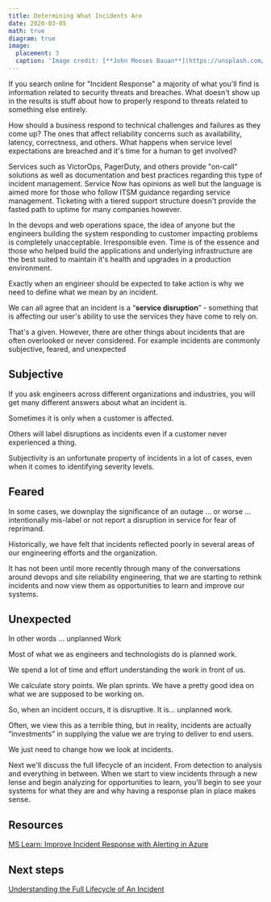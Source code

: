 ```yaml
---
title: Determining What Incidents Are
date: 2020-03-05
math: true
diagram: true
image:
  placement: 3
  caption: 'Image credit: [**John Moeses Bauan**](https://unsplash.com/photos/OGZtQF8iC0g)'
---
```


If you search online for "Incident Response" a majority of what you'll find is information related to security threats and breaches. What doesn't show up in the results is stuff about how to properly respond to threats related to something else entirely. 

How should a business respond to technical challenges and failures as they come up? The ones that affect reliability concerns such as availability, latency, correctness, and others. What happens when service level expectations are breached and it's time for a human to get involved?

Services such as VictorOps, PagerDuty, and others provide "on-call" solutions as well as documentation and best practices regarding this type of incident management. Service Now has opinions as well but the language is aimed more for those who follow ITSM guidance regarding service management. Ticketing with a tiered support structure doesn't provide the fasted path to uptime for many companies however.

In the devops and web operations space, the idea of anyone but the engineers building the system responding to customer impacting problems is completely unacceptable. Irresponsible even. Time is of the essence and those who helped build the applications and underlying infrastructure are the best suited to maintain it's health and upgrades in a production environment.

Exactly when an engineer should be expected to take action is why we need to define what we mean by an incident.

We can all agree that an incident is a “**service disruption**” - something that is affecting our user's ability to use the services they have come to rely on.

That's a given. However, there are other things about incidents that are often overlooked or never considered. For example incidents are commonly subjective, feared, and unexpected

## Subjective

If you ask engineers across different organizations and industries, you will get many different answers about what an incident is.

Sometimes it is only when a customer is affected.

Others will label disruptions as incidents even if a customer never experienced a thing.

Subjectivity is an unfortunate property of incidents in a lot of cases, even when it comes to identifying severity levels.

## Feared  

In some cases, we downplay the significance of an outage ... or worse ... intentionally mis-label or not report a disruption in service for fear of reprimand.

Historically, we have felt that incidents reflected poorly in several areas of our engineering efforts and the organization.  

It has not been until more recently through many of the conversations around devops and site reliability engineering, that we are starting to rethink incidents and now view them as opportunities to learn and improve our systems.

## Unexpected

In other words ... unplanned Work

Most of what we as engineers and technologists do is planned work.  

We spend a lot of time and effort understanding the work in front of us.  

We calculate story points.  We plan sprints. We have a pretty good idea on what we are supposed to be working on.

So, when an incident occurs, it is disruptive. It is... unplanned work.

Often, we view this as a terrible thing, but in reality, incidents are actually “investments” in supplying the value we are trying to deliver to end users.

We just need to change how we look at incidents.

Next we'll discuss the full lifecycle of an incident. From detection to analysis and everything in between. When we start to view incidents through a new lense and begin analyzing for opportunities to learn, you'll begin to see your systems for what they are and why having a response plan in place makes sense.

## Resources

[MS Learn: Improve Incident Response with Alerting in Azure](https://docs.microsoft.com/en-us/learn/modules/incident-response-with-alerting-on-azure/)

## Next steps

[Understanding the Full Lifecycle of An Incident](/post/understanding-the-full-lifecycle-of-an-incident)